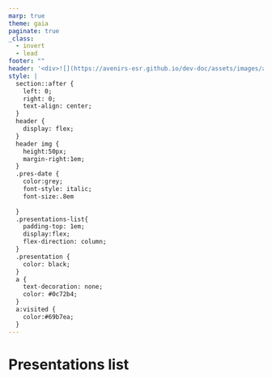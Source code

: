 ```yaml
---
marp: true
theme: gaia
paginate: true
_class:
  - invert
  - lead
footer: ""
header: '<div>![](https://avenirs-esr.github.io/dev-doc/assets/images/avenir-esr-logo_medium.jpg) ![](https://www.esup-portail.org/sites/default/files/logo-esupportail_1.png)</div> Avenirs-ESR - ePortfolio'
style: |
  section::after {
    left: 0;
    right: 0;
    text-align: center;
  }
  header {
    display: flex;
  }
  header img {
    height:50px;
    margin-right:1em;
  }
  .pres-date {
    color:grey;
    font-style: italic;
    font-size:.8em
    
  }
  .presentations-list{
    padding-top: 1em;
    display:flex;
    flex-direction: column;
  }
  .presentation {
    color: black;
  }
  a {
    text-decoration: none;
    color: #0c72b4;
  }
  a:visited {
    color:#69b7ea;
  }
---
```

<!--
theme: gaia

headingDivider: 2 
paginate: false
_backgroundColor: white
_color: black
-->


# Presentations list

<div class="presentations-list">
<!-- {{TOC}} -->

</div>

